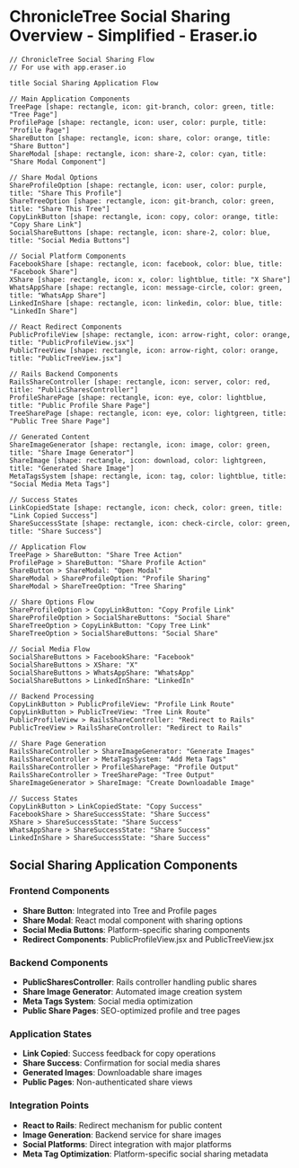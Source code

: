 # ChronicleTree Social Sharing Overview - Simplified - Eraser.io

```
// ChronicleTree Social Sharing Flow 
// For use with app.eraser.io

title Social Sharing Application Flow

// Main Application Components
TreePage [shape: rectangle, icon: git-branch, color: green, title: "Tree Page"]
ProfilePage [shape: rectangle, icon: user, color: purple, title: "Profile Page"]
ShareButton [shape: rectangle, icon: share, color: orange, title: "Share Button"]
ShareModal [shape: rectangle, icon: share-2, color: cyan, title: "Share Modal Component"]

// Share Modal Options
ShareProfileOption [shape: rectangle, icon: user, color: purple, title: "Share This Profile"]
ShareTreeOption [shape: rectangle, icon: git-branch, color: green, title: "Share This Tree"]
CopyLinkButton [shape: rectangle, icon: copy, color: orange, title: "Copy Share Link"]
SocialShareButtons [shape: rectangle, icon: share-2, color: blue, title: "Social Media Buttons"]

// Social Platform Components
FacebookShare [shape: rectangle, icon: facebook, color: blue, title: "Facebook Share"]
XShare [shape: rectangle, icon: x, color: lightblue, title: "X Share"]
WhatsAppShare [shape: rectangle, icon: message-circle, color: green, title: "WhatsApp Share"]
LinkedInShare [shape: rectangle, icon: linkedin, color: blue, title: "LinkedIn Share"]

// React Redirect Components
PublicProfileView [shape: rectangle, icon: arrow-right, color: orange, title: "PublicProfileView.jsx"]
PublicTreeView [shape: rectangle, icon: arrow-right, color: orange, title: "PublicTreeView.jsx"]

// Rails Backend Components
RailsShareController [shape: rectangle, icon: server, color: red, title: "PublicSharesController"]
ProfileSharePage [shape: rectangle, icon: eye, color: lightblue, title: "Public Profile Share Page"]
TreeSharePage [shape: rectangle, icon: eye, color: lightgreen, title: "Public Tree Share Page"]

// Generated Content
ShareImageGenerator [shape: rectangle, icon: image, color: green, title: "Share Image Generator"]
ShareImage [shape: rectangle, icon: download, color: lightgreen, title: "Generated Share Image"]
MetaTagsSystem [shape: rectangle, icon: tag, color: lightblue, title: "Social Media Meta Tags"]

// Success States
LinkCopiedState [shape: rectangle, icon: check, color: green, title: "Link Copied Success"]
ShareSuccessState [shape: rectangle, icon: check-circle, color: green, title: "Share Success"]

// Application Flow
TreePage > ShareButton: "Share Tree Action"
ProfilePage > ShareButton: "Share Profile Action"
ShareButton > ShareModal: "Open Modal"
ShareModal > ShareProfileOption: "Profile Sharing"
ShareModal > ShareTreeOption: "Tree Sharing"

// Share Options Flow
ShareProfileOption > CopyLinkButton: "Copy Profile Link"
ShareProfileOption > SocialShareButtons: "Social Share"
ShareTreeOption > CopyLinkButton: "Copy Tree Link"
ShareTreeOption > SocialShareButtons: "Social Share"

// Social Media Flow
SocialShareButtons > FacebookShare: "Facebook"
SocialShareButtons > XShare: "X"
SocialShareButtons > WhatsAppShare: "WhatsApp"
SocialShareButtons > LinkedInShare: "LinkedIn"

// Backend Processing
CopyLinkButton > PublicProfileView: "Profile Link Route"
CopyLinkButton > PublicTreeView: "Tree Link Route"
PublicProfileView > RailsShareController: "Redirect to Rails"
PublicTreeView > RailsShareController: "Redirect to Rails"

// Share Page Generation
RailsShareController > ShareImageGenerator: "Generate Images"
RailsShareController > MetaTagsSystem: "Add Meta Tags"
RailsShareController > ProfileSharePage: "Profile Output"
RailsShareController > TreeSharePage: "Tree Output"
ShareImageGenerator > ShareImage: "Create Downloadable Image"

// Success States
CopyLinkButton > LinkCopiedState: "Copy Success"
FacebookShare > ShareSuccessState: "Share Success"
XShare > ShareSuccessState: "Share Success"
WhatsAppShare > ShareSuccessState: "Share Success"
LinkedInShare > ShareSuccessState: "Share Success"
```

## Social Sharing Application Components

### Frontend Components
- **Share Button**: Integrated into Tree and Profile pages
- **Share Modal**: React modal component with sharing options
- **Social Media Buttons**: Platform-specific sharing components
- **Redirect Components**: PublicProfileView.jsx and PublicTreeView.jsx

### Backend Components
- **PublicSharesController**: Rails controller handling public shares
- **Share Image Generator**: Automated image creation system
- **Meta Tags System**: Social media optimization
- **Public Share Pages**: SEO-optimized profile and tree pages

### Application States
- **Link Copied**: Success feedback for copy operations
- **Share Success**: Confirmation for social media shares
- **Generated Images**: Downloadable share images
- **Public Pages**: Non-authenticated share views

### Integration Points
- **React to Rails**: Redirect mechanism for public content
- **Image Generation**: Backend service for share images
- **Social Platforms**: Direct integration with major platforms
- **Meta Tag Optimization**: Platform-specific social sharing metadata
